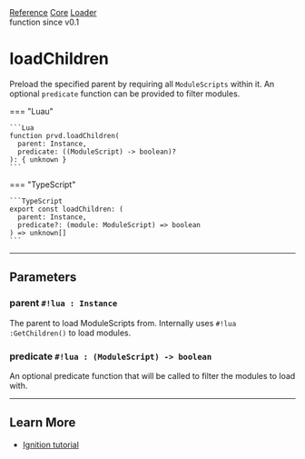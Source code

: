 <div class="ompdoc-api-breadcrumbs">
<a href="../../../">Reference</a>
<a href="../../">Core</a>
<a href="../">Loader</a>
</div>

<div class="ompdoc-api-tags">
<span>function</span>
<span>since v0.1</span>
</div>

# loadChildren

Preload the specified parent by requiring all `ModuleScripts` within it. An
optional `predicate` function can be provided to filter modules.

=== "Luau"

    ```Lua
    function prvd.loadChildren(
      parent: Instance,
      predicate: ((ModuleScript) -> boolean)?
    ): { unknown }
    ```

=== "TypeScript"

    ```TypeScript
    export const loadChildren: (
      parent: Instance,
      predicate?: (module: ModuleScript) => boolean
    ) => unknown[]
    ```

---

## Parameters

### parent `#!lua : Instance`

The parent to load ModuleScripts from. Internally uses `#!lua :GetChildren()` to
load modules.

### predicate `#!lua : (ModuleScript) -> boolean`

An optional predicate function that will be called to filter the modules to load
with.

---

## Learn More

- [Ignition tutorial](../../../learn/ignition.md)
